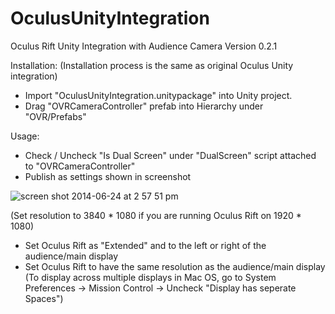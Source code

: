 OculusUnityIntegration
======================

Oculus Rift Unity Integration with Audience Camera
Version 0.2.1

Installation: (Installation process is the same as original Oculus Unity integration)
 - Import "OculusUnityIntegration.unitypackage" into Unity project.
 - Drag "OVRCameraController" prefab into Hierarchy under "OVR/Prefabs"

Usage:
- Check / Uncheck "Is Dual Screen" under "DualScreen" script attached to "OVRCameraController"
- Publish as settings shown in screenshot

![screen shot 2014-06-24 at 2 57 51 pm](https://cloud.githubusercontent.com/assets/3334163/3380278/1ef82bfc-fc02-11e3-89dd-2f7731f1c19b.png)

(Set resolution to 3840 * 1080 if you are running Oculus Rift on 1920 * 1080)

- Set Oculus Rift as "Extended" and to the left or right of the audience/main display
- Set Oculus Rift to have the same resolution as the audience/main display
(To display across multiple displays in Mac OS, go to System Preferences -> Mission Control -> Uncheck "Display has seperate Spaces") 
